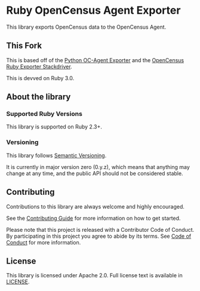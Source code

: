 # Ruby OpenCensus Agent Exporter
This library exports OpenCensus data to the OpenCensus Agent.

## This Fork
This is based off of the [Python OC-Agent Exporter](https://github.com/census-instrumentation/opencensus-python/blob/master/contrib/opencensus-ext-ocagent/README.rst) and the [OpenCensus Ruby Exporter Stackdriver](https://github.com/census-ecosystem/opencensus-ruby-exporter-stackdriver).

This is devved on Ruby 3.0.

## About the library

### Supported Ruby Versions

This library is supported on Ruby 2.3+.

### Versioning

This library follows [Semantic Versioning](http://semver.org/).

It is currently in major version zero (0.y.z), which means that anything may
change at any time, and the public API should not be considered stable.

## Contributing

Contributions to this library are always welcome and highly encouraged.

See the [Contributing Guide](CONTRIBUTING.md) for more information on how to get
started.

Please note that this project is released with a Contributor Code of Conduct. By
participating in this project you agree to abide by its terms. See
[Code of Conduct](CODE_OF_CONDUCT.md) for more information.

## License

This library is licensed under Apache 2.0. Full license text is available in
[LICENSE](LICENSE).
